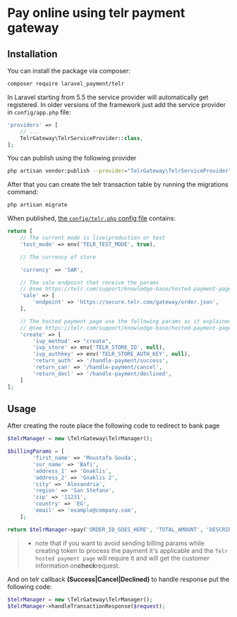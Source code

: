 # Pay online using telr payment gateway

## Installation

You can install the package via composer:

``` bash
composer require laravel_payment/telr
```


In Laravel starting from 5.5 the service provider will automatically get registered. In older versions of the framework just add the service provider in `config/app.php` file:

```php
'providers' => [
    // ...
    TelrGateway\TelrServiceProvider::class,
];
```

You can publish using the following provider

```bash
php artisan vendor:publish --provider="TelrGateway\TelrServiceProvider"
```
After that you can create the telr transaction table by running the migrations command:

```bash
php artisan migrate
```

When published, [the `config/telr.php` config file](#) contains:
```php
return [
    // The current mode is live|production or test
    'test_mode' => env('TELR_TEST_MODE', true),

    // The currency of store

    'currency' => 'SAR',

    // The sale endpoint that receive the params
    // @see https://telr.com/support/knowledge-base/hosted-payment-page-integration-guide
    'sale' => [
        'endpoint' => 'https://secure.telr.com/gateway/order.json',
    ],

    // The hosted payment page use the following params as it explained in the integration guide
    // @see https://telr.com/support/knowledge-base/hosted-payment-page-integration-guide/#request-method-and-format
    'create' => [
        'ivp_method' => "create",
        'ivp_store' => env('TELR_STORE_ID', null),
        'ivp_authkey' => env('TELR_STORE_AUTH_KEY', null),
        'return_auth' => '/handle-payment/success',
        'return_can' => '/handle-payment/cancel',
        'return_decl' => '/handle-payment/declined',
    ]
];
```

## Usage

After creating the route place the following code to redirect to bank page

```php
$telrManager = new \TelrGateway\TelrManager();

$billingParams = [
        'first_name' => 'Moustafa Gouda',
        'sur_name' => 'Bafi',
        'address_1' => 'Gnaklis',
        'address_2' => 'Gnaklis 2',
        'city' => 'Alexandria',
        'region' => 'San Stefano',
        'zip' => '11231',
        'country' => 'EG',
        'email' => 'example@company.com',
    ];

return $telrManager->pay('ORDER_ID_GOES_HERE', 'TOTAL_AMOUNT', 'DESCRIPTION ...', $billingParams)->redirect();

```
> - note that if you want to avoid sending billing params while creating token to process the payment it's applicable and the `Telr hosted payment page` will require it and will get the customer information on**check**request.

And on telr callback **(Success|Cancel|Declined)** to handle response put the following code:
```php
$telrManager = new \TelrGateway\TelrManager();
$telrManager->handleTransactionResponse($request);
```